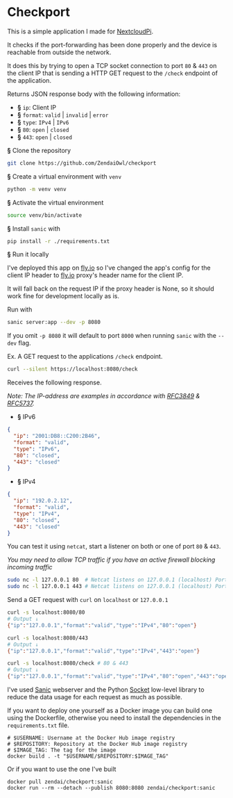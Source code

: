 # Checkport

This is a simple application I made for [NextcloudPi](https://github.com/nextcloud/nextcloudpi).

It checks if the port-forwarding has been done properly and the device is reachable from outside the network.

It does this by trying to open a TCP socket connection to port `80` & `443` on the client IP that is sending a HTTP GET request to the `/check` endpoint of the application.

Returns JSON response body with the following information:
+ **§** `ip`:     Client IP
+ **§** `format`: `valid` | `invalid` | `error`
+ **§** `type`:   `IPv4` | `IPv6`
+ **§** `80`:     `open` | `closed`
+ **§** `443`:    `open` | `closed`

**§** Clone the repository

```bash
git clone https://github.com/ZendaiOwl/checkport
```

**§** Create a virtual environment with `venv`

```bash
python -m venv venv
```

**§** Activate the virtual environment

```bash
source venv/bin/activate
```

**§** Install `sanic` with

```bash
pip install -r ./requirements.txt
```

**§** Run it locally

I've deployed this app on [fly.io](https://fly.io) so I've changed the app's config for the client IP header to [fly.io](https://fly.io) proxy's header name for the client IP.

It will fall back on the request IP if the proxy header is None, so it should work fine for development locally as is.

Run with

```bash
sanic server:app --dev -p 8080
```

If you omit `-p 8080` it will default to port `8000` when running `sanic` with the `--dev` flag.

Ex. A GET request to the applications `/check` endpoint.

```bash
curl --silent https://localhost:8080/check
```

Receives the following response.

_Note: The IP-address are examples in accordance with [RFC3849][rfc-3849] & [RFC5737][rfc-5737]._

[rfc-3849]: https://datatracker.ietf.org/doc/rfc3849
[rfc-5737]: https://datatracker.ietf.org/doc/rfc5737

+ **§** IPv6

```json
{
  "ip": "2001:DB8::C200:2B46",
  "format": "valid",
  "type": "IPv6",
  "80": "closed",
  "443": "closed"
}
```

+ **§** IPv4

```json
{
  "ip": "192.0.2.12",
  "format": "valid",
  "type": "IPv4",
  "80": "closed",
  "443": "closed"
}
```

You can test it using `netcat`, start a listener on both or one of port `80` & `443`.

_You may need to allow TCP traffic if you have an active firewall blocking incoming traffic_

```bash
sudo nc -l 127.0.0.1 80  # Netcat listens on 127.0.0.1 (localhost) Port 80
sudo nc -l 127.0.0.1 443 # Netcat listens on 127.0.0.1 (localhost) Port 443
```

Send a GET request with `curl` on `localhost` or `127.0.0.1`

```bash
curl -s localhost:8080/80
# Output ↓
{"ip":"127.0.0.1","format":"valid","type":"IPv4","80":"open"}

curl -s localhost:8080/443
# Output ↓
{"ip":"127.0.0.1","format":"valid","type":"IPv4","443":"open"}

curl -s localhost:8080/check # 80 & 443
# Output ↓
{"ip":"127.0.0.1","format":"valid","type":"IPv4","80":"open","443":"open"}
```

I've used [Sanic](https://sanic.dev/en/) webserver and the Python [Socket](https://docs.python.org/3/library/socket.html) low-level library to reduce the data usage for each request as much as possible.

If you want to deploy one yourself as a Docker image you can build one using the Dockerfile, otherwise you need to install the dependencies in the `requirements.txt` file. 

```
# $USERNAME: Username at the Docker Hub image registry
# $REPOSITORY: Repository at the Docker Hub image registry
# $IMAGE_TAG: The tag for the image
docker build . -t "$USERNAME/$REPOSITORY:$IMAGE_TAG"
```

Or if you want to use the one I've built 


```
docker pull zendai/checkport:sanic
docker run --rm --detach --publish 8080:8080 zendai/checkport:sanic
```

